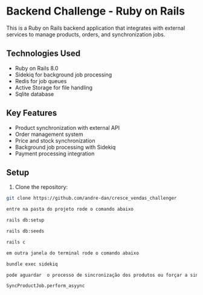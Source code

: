 # Backend Challenge - Ruby on Rails

This is a Ruby on Rails backend application that integrates with external services to manage products, orders, and synchronization jobs.

## Technologies Used

- Ruby on Rails 8.0
- Sidekiq for background job processing
- Redis for job queues
- Active Storage for file handling
- Sqlite database

## Key Features

- Product synchronization with external API
- Order management system
- Price and stock synchronization
- Background job processing with Sidekiq
- Payment processing integration

## Setup

1. Clone the repository:
```bash
git clone https://github.com/andre-dan/cresce_vendas_challenger

entre na pasta do projeto rode o comando abaixo

rails db:setup

rails db:seeds

rails c

em outra janela do terminal rode o comando abaixo

bundle exec sidekiq

pode aguardar  o processo de sincronização dos produtos ou forçar a sincronização com o comando abaixo

SyncProductJob.perform_asyync